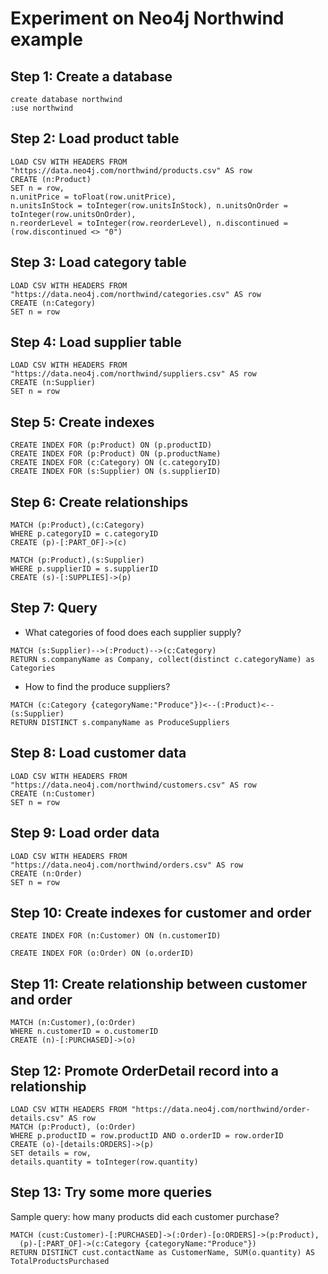 # Experiment on Neo4j Northwind example

## Step 1: Create a database
```
create database northwind
:use northwind
```

## Step 2: Load product table
```
LOAD CSV WITH HEADERS FROM "https://data.neo4j.com/northwind/products.csv" AS row
CREATE (n:Product)
SET n = row,
n.unitPrice = toFloat(row.unitPrice),
n.unitsInStock = toInteger(row.unitsInStock), n.unitsOnOrder = toInteger(row.unitsOnOrder),
n.reorderLevel = toInteger(row.reorderLevel), n.discontinued = (row.discontinued <> "0")
```

## Step 3: Load category table
```
LOAD CSV WITH HEADERS FROM "https://data.neo4j.com/northwind/categories.csv" AS row
CREATE (n:Category)
SET n = row
```

## Step 4: Load supplier table
```
LOAD CSV WITH HEADERS FROM "https://data.neo4j.com/northwind/suppliers.csv" AS row
CREATE (n:Supplier)
SET n = row
```

## Step 5: Create indexes
```
CREATE INDEX FOR (p:Product) ON (p.productID)
CREATE INDEX FOR (p:Product) ON (p.productName)
CREATE INDEX FOR (c:Category) ON (c.categoryID)
CREATE INDEX FOR (s:Supplier) ON (s.supplierID)
```

## Step 6: Create relationships
```
MATCH (p:Product),(c:Category)
WHERE p.categoryID = c.categoryID
CREATE (p)-[:PART_OF]->(c)
```
```
MATCH (p:Product),(s:Supplier)
WHERE p.supplierID = s.supplierID
CREATE (s)-[:SUPPLIES]->(p)
```

## Step 7: Query
- What categories of food does each supplier supply?
```
MATCH (s:Supplier)-->(:Product)-->(c:Category)
RETURN s.companyName as Company, collect(distinct c.categoryName) as Categories
```
- How to find the produce suppliers?
```
MATCH (c:Category {categoryName:"Produce"})<--(:Product)<--(s:Supplier)
RETURN DISTINCT s.companyName as ProduceSuppliers
```

## Step 8: Load customer data
```
LOAD CSV WITH HEADERS FROM "https://data.neo4j.com/northwind/customers.csv" AS row
CREATE (n:Customer)
SET n = row
```

## Step 9: Load order data
```
LOAD CSV WITH HEADERS FROM "https://data.neo4j.com/northwind/orders.csv" AS row
CREATE (n:Order)
SET n = row
```

## Step 10: Create indexes for customer and order
```
CREATE INDEX FOR (n:Customer) ON (n.customerID)
```
```
CREATE INDEX FOR (o:Order) ON (o.orderID)
```

## Step 11: Create relationship between customer and order
```
MATCH (n:Customer),(o:Order)
WHERE n.customerID = o.customerID
CREATE (n)-[:PURCHASED]->(o)
```

## Step 12: Promote OrderDetail record into a relationship
```
LOAD CSV WITH HEADERS FROM "https://data.neo4j.com/northwind/order-details.csv" AS row
MATCH (p:Product), (o:Order)
WHERE p.productID = row.productID AND o.orderID = row.orderID
CREATE (o)-[details:ORDERS]->(p)
SET details = row,
details.quantity = toInteger(row.quantity)
```

## Step 13: Try some more queries
Sample query: how many products did each customer purchase?
```
MATCH (cust:Customer)-[:PURCHASED]->(:Order)-[o:ORDERS]->(p:Product),
  (p)-[:PART_OF]->(c:Category {categoryName:"Produce"})
RETURN DISTINCT cust.contactName as CustomerName, SUM(o.quantity) AS TotalProductsPurchased
```

